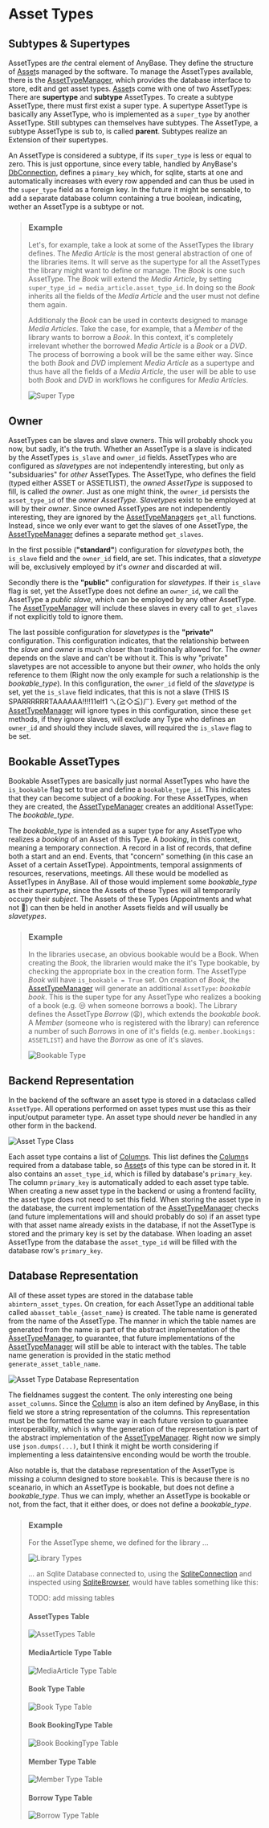 # Asset Types

## Subtypes & Supertypes

AssetTypes are _the_ central element of AnyBase. They define the structure of [Asset]s managed by the software. 
To manage the AssetTypes available, there is the [AssetTypeManager], which provides the database interface to 
store, edit and get asset types. [Asset]s come with one of two AssetTypes: There are __supertype__ and __subtype__
AssetTypes. To create a subtype AssetType, there must first exist a super type. A supertype AssetType is 
basically any AssetType, who is implemented as a ``super_type`` by another AssetType. Still subtypes can 
themselves have subtypes. The AssetType, a subtype AssetType is sub to, is called __parent__. Subtypes realize
an Extension of their supertypes.

An AssetType is considered a subtype, if its ``super_type`` is less or equal to zero. This is just opportune, 
since every table, handled by AnyBase's [DbConnection], defines a ``pimary_key`` which, for sqlite, starts at 
one and automatically increases with every row appended and can thus be used in the ``super_type`` field as a
foreign key. In the future it might be sensable, to add a separate database column containing a true boolean,
indicating, wether an AssetType is a subtype or not.

> ### Example
>
>Let's, for example, take a look at some of the AssetTypes the library defines. The _Media Article_ is the most 
>general abstraction of one of the libraries items. It will serve as the supertype for all the AssetTypes the 
>library might want to define or manage. The _Book_ is one such AssetType. The _Book_ will extend the _Media Article_,
>by setting ``super_type_id = media_article.asset_type_id``. In doing so the _Book_ inherits all the fields of 
>the _Media Article_ and the user must not define them again. 
>
>Additionaly the _Book_ can be used in contexts designed to manage _Media Articles_. Take the case, for example,
>that a _Member_ of the library wants to borrow a _Book_. In this context, it's completely irrelevant whether the
>borrowed _Media Article_ is a _Book_ or a _DVD_. The process of borrowing a book will be the same either way. 
>Since the both _Book_ and _DVD_ implement _Media Article_  as a supertype and thus have all the fields of a
>_Media Article_, the user will be able to use both _Book_ and _DVD_ in workflows he configures for _Media Articles_.
>
>
>![Super Type][super_type]


## Owner

AssetTypes can be slaves and slave owners. This will probably shock you now, but sadly, it's the truth. Whether an 
AssetType is a slave is indicated by the AssetTypes ``is_slave`` and ``owner_id`` fields. AssetTypes who are configured
as _slavetypes_ are not indepentendly interesting, but only as "subsiduaries" for _other_ AssetTypes. The AssetType, 
who defines the field (typed either ASSET or ASSETLIST), the _owned AssetType_ is supposed to fill, is called _the owner_.
Just as one might think, the ``owner_id`` persists the ``asset_type_id`` of the _owner AssetType_. 
_Slavetypes_ exist to be employed at will by their _owner_. Since owned AssetTypes are not independently interesting, 
they are ignored by the [AssetTypeManager]s ``get_all`` functions. Instead, since we only ever want to get the slaves
of one AssetType, the [AssetTypeManager] defines a separate method ``get_slaves``. 

In the first possible (__"standard"__) configuration for _slavetypes_ both, the ``is_slave`` field and the ``owner_id`` 
field, are set. This indicates, that a _slavetype_ will be, exclusively employed by it's _owner_ and discarded at will. 

Secondly there is the __"public"__ configuration for _slavetypes_. If their ``is_slave`` flag is set, yet the AssetType
does not define an ``owner_id``, we call the AssetType a _public slave_, which can be employed by any other AssetType.
The [AssetTypeManager] will include these slaves in every call to ``get_slaves`` if not explicitly told to ignore them.

The last possible configuration for _slavetypes_ is the __"private"__ configuration. This configuration indicates, that 
the relationship between the _slave_ and _owner_ is much closer than traditionally allowed for. The _owner_ depends on 
the slave and can't be without it. This is why "private" slavetypes are not accessible to anyone but their _owner_,
who holds the only reference to them (Right now the only example for such a relationship is the _bookable\_type_).
In this configuration, the ``owner_id`` field of the _slavetype_ is set, yet the ``is_slave`` field indicates, that
this is not a slave (THIS IS SPARRRRRRTAAAAAA!!!!11elf1 ㄟ(≧◇≦)ㄏ). Every ``get`` method of the [AssetTypeManager]
will ignore types in this configuration, since these ``get`` methods, if they ignore slaves, will exclude any Type who
defines an ``owner_id`` and should they include slaves, will required the ``is_slave`` flag to be set.


## Bookable AssetTypes

Bookable AssetTypes are basically just normal AssetTypes who have the ``is_bookable`` flag set to true and define
a ``bookable_type_id``. This indicates that they can become subject of a _booking_. For these AssetTypes, when they
are created, the [AssetTypeManager] creates an additional AssetType: The _bookable\_type_. 

The _bookable\_type_ is intended as a super type for any AssetType who realizes a _booking_ of an Asset of this Type. 
A _booking_, in this context, meaning a temporary connection. A record in a list of records, that define both a start 
and an end. Events, that "concern" something (in this case an Asset of a certain AssetType). Appointments, temporal
assignments of resources, reservations, meetings. All these would be modelled as AssetTypes in AnyBase. All of those 
would implement some _bookable\_type_ as their _supertype_, since the Assets of these Types will all temporarily occupy
their _subject_. The Assets of these Types (Appointments and what not 🥱) can then be held in another Assets fields
and will usually be _slavetypes_.

> ### Example
>
>In the libraries usecase, an obvious bookable would be a Book. When creating the _Book_, the librarien would make the 
>it's Type bookable, by checking the appropriate box in the creation form.
>The AssetType _Book_ will have ``is_bookable = True`` set. On creation of _Book_, the [AssetTypeManager] 
>will generate an additional ``AssetType``: _bookable book_. This is the super type for any AssetType who realizes
>a booking of a book (e.g. 😒 when someone borrows a book). The Library defines the AssetType _Borrow_ (😩), which
>extends the _bookable book_. A _Member_ (someone who is registered with the library) can reference a number of such 
>_Borrows_ in one of it's fields (e.g. ``member.bookings: ASSETLIST``) and have the _Borrow_ as one of it's slaves.
>
>
> ![Bookable Type][bookable_type]


## Backend Representation


In the backend of the software an asset type is stored in a dataclass called ``AssetType``. All operations performed 
on asset types must use this as their input/output parameter type. An asset type should _never_ be handled in any 
other form in the backend. 

![Asset Type Class][asset_type_class]

Each asset type contains a list of [Column]s. This list defines the [Column]s required from a database table, so 
[Asset]s of this type can be stored in it. It also contains an ``asset_type_id``, which is filled by database's 
``primary_key``. The column ``primary_key`` is automatically added to each asset type table. When creating a new
asset type in the backend or using a frontend facility, the asset type does not need to set this field. When storing
the asset type in the database, the current implementation of the [AssetTypeManager] checks (and future implementations
will and should probably do so) if an asset type with that asset name already exists in the database, if not the 
AssetType is stored and the primary key is set by the database. When loading an asset AssetType from the database the 
``asset_type_id`` will be filled with the database row's ``primary_key``.


## Database Representation

All of these asset types are stored in the database table ``abintern_asset_types``. On creation, for each AssetType
an additional table called ``abasset_table_{asset_name}`` is created. The table name is generated from the name of the 
AssetType. The manner in which the table names are generated from the name is part of the abstract implementation of the
[AssetTypeManager], to guarantee, that future implementations of the [AssetTypeManager] will still be able to interact 
with the tables. The table name generation is provided in the static method ``generate_asset_table_name``. 

![Asset Type Database Representation][asset_type_db]

The fieldnames suggest the content. The only interesting one being ``asset_columns``. Since the [Column] is also an
item defined by AnyBase, in this field we store a string representation of the columns. This representation must be
the formatted the same way in each future version to guarantee interoperability, which is why the generation of the
representation is part of the abstract implementation of the [AssetTypeManager]. Right now we simply use 
``json.dumps(...)``, but I think it might be worth considering if implementing a less dataintensive enconding would
be worth the trouble. 

Also notable is, that the database representation of the AssetType is missing a column designed to store ``bookable``.
This is because there is no sceanario, in which an AssetType is bookable, but does not define a _bookable\_type_. 
Thus we can imply, whether an AssetType is bookable or not, from the fact, that it either does, or does not define
a _bookable\_type_.

> ### Example
>
> For the AssetType sheme, we defined for the library ...
>
>
>![Library Types][library_types]
>
>
>... an Sqlite Database connected to, using the [SqliteConnection] and inspected using [SqliteBrowser], would have
>tables something like this:
>
>TODO: add missing tables
>
>#### AssetTypes Table
>
>
>![AssetTypes Table][asset_types_table]
>
>
>#### MediaArticle Type Table
>
>
>![MediaArticle Type Table][media_article_table]
>
>
>#### Book Type Table
>
>
>![Book Type Table][book_table]
>
>
>#### Book BookingType Table
>
>
>![Book BookingType Table][book_booking_table]
>
>
>#### Member Type Table
>
>
>![Member Type Table][member_table]
>
>
>#### Borrow Type Table
>
>
>![Borrow Type Table][borrow_table]

[//]: # (LINKS)
[Column]: ../components/column.md
[Asset]: ../components/assets.md
[AssetTypeManager]: ../managers/asset_type_manager.md
[DbConnection]: ../database/db_connection.md
[SqliteConnection]: ../databse/sqlite_connection.md

[SqliteBrowser]: https://sqlitebrowser.org/

[//]: # (IMAGES)
[asset_type_class]: graphics/rendered_images/asset_type_class.png "Asset Type Class"
[bookable_type]: graphics/rendered_images/BookableType.png "Bookable Type"
[asset_type_db]: graphics/rendered_images/asset_type_db.png "Asset Type Database Entity"
[super_type]: graphics/rendered_images/SuperType.png "Super Type - Type Extension"
[library_types]: ../graphics/rendered_images/LibraryTypes.png "Library Types"
[asset_types_table]: graphics/rendered_images/AssetTypesDbTable.png "AssetTypes Table"
[media_article_table]: graphics/rendered_images/MediaArticleTypeTable.png "MediaArticle Type Table"
[book_table]: graphics/rendered_images/BookTypeTable.png "Book Type Table"
[book_booking_table]: graphics/rendered_images/BookingTypeBookTable.png "Book BookingType Table"
[member_table]: graphics/rendered_images/MemberTypeTable.png "Member Type Table"
[borrow_table]: graphics/rendered_images/BorrowTypeTable.png "Borrow Type Table"